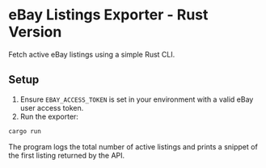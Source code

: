 # eBay Listings Exporter - Rust Version

Fetch active eBay listings using a simple Rust CLI.

## Setup

1. Ensure `EBAY_ACCESS_TOKEN` is set in your environment with a valid eBay user access token.
2. Run the exporter:

```bash
cargo run
```

The program logs the total number of active listings and prints a snippet of the first listing returned by the API.
